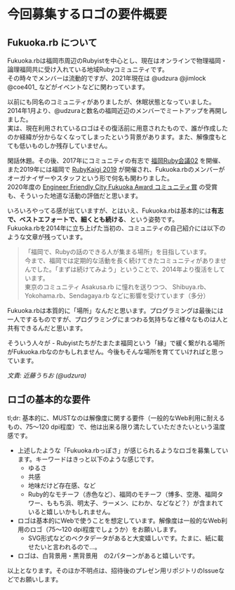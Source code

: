 # 今回募集するロゴの要件概要

## Fukuoka.rb について

Fukuoka.rbは福岡市周辺のRubyistを中心とし、現在はオンラインで物理福岡・論理福岡共に受け入れている地域Rubyコミュニティです。<br />
その時々でメンバーは流動的ですが、2021年現在は @udzura @jimlock @coe401_ などがイベントなどに関わっています。

以前にも同名のコミュニティがありましたが、休眠状態となっていました。2014年1月より、@udzuraと数名の福岡近辺のメンバーでミートアップを再開しました。<br />
実は、現在利用されているロゴはその復活前に用意されたもので、誰が作成したのか経緯が分からなくなってしまったという背景があります。また、解像度もとても低いものしか残存していません。

閑話休題。その後、2017年にコミュニティの有志で [福岡Ruby会議02](https://regional.rubykaigi.org/fukuoka02/) を開催、<br />
また2019年には福岡で [RubyKaigi 2019](https://rubykaigi.org/2019/) が開催され、Fukuoka.rbのメンバーがオーガナイザーやスタッフという形で何名も関わりました。<br />
2020年度の [Engineer Friendly City Fukuoka Award コミュニティ賞](https://efc.fukuoka.jp/award2020/#community1) の受賞も、そういった地道な活動の評価だと思います。

いろいろやってる感が出ていますが、とはいえ、Fukuoka.rbは基本的には**有志で、ベストエフォートで、細くとも続ける**、という姿勢です。<br />
Fukuoka.rbを2014年に立ち上げた当初の、コミュニティの自己紹介には以下のような文章が残っています。

> 「福岡で、Rubyの話のできる人が集まる場所」を目指しています。<br />
> 今まで、福岡では定期的な活動を長く続けてきたコミュニティがありませんでした。「まずは続けてみよう」ということで、2014年より復活をしています。<br />
> 東京のコミュニティ Asakusa.rb に憧れを送りつつ、 Shibuya.rb、Yokohama.rb、Sendagaya.rb などに影響を受けています（多分）

Fukuoka.rbは本質的に「場所」なんだと思います。プログラミングは最後には一人でするものですが、プログラミングにまつわる気持ちなど様々なものは人と共有できるんだと思います。

そういう人々が - Rubyistたちがたまたま福岡という「縁」で緩く繋がれる場所がFukuoka.rbなのかもしれません。今後もそんな場所を育てていければと思っています。

<i>文責: 近藤うちお (@udzura)</i>

## ロゴの基本的な要件

tl;dr: 基本的に、MUSTなのは解像度に関する要件（一般的なWeb利用に耐えるもの、75〜120 dpi程度）で、他は出来る限り満たしていただきたいという温度感です。

* 上述したような「Fukuoka.rbっぽさ」が感じられるようなロゴを募集しています。キーワードはきっと以下のような感じです。
  * ゆるさ
  * 共感
  * 地味だけど存在感、など
  * Ruby的なモチーフ（赤色など）、福岡のモチーフ（博多、空港、福岡タワー、ももち浜、明太子、ラーメン、にわか、などなど？）が含まれていると嬉しいかもしれません。
* ロゴは基本的にWebで使うことを想定しています。解像度は一般的なWeb利用のロゴ（75〜120 dpi程度でしょうか）をお願いします。
  * SVG形式などのベクタデータがあると大変嬉しいです。たまに、紙に載せたいと言われるので...。
* ロゴは、白背景用・黒背景用　の2パターンがあると嬉しいです。

以上となります。そのほか不明点は、招待後のプレゼン用リポジトリのIssueなどでお願いします。
